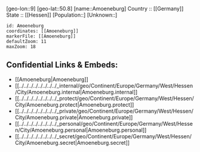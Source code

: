 ﻿---
location: [50.8,9] 
mapzoom: [7,12] 
mapmarker: city 
type: City
tags:
- geo/City


SpocWebEntityId: 28811
isDeleted: false
confidential: public

---
[geo-lon::9] 
[geo-lat::50.8] 
[name::Amoeneburg] 
Country :: [[Germany]]  
State :: [[Hessen]] 
[Population::] 
[Unknown::] 


```leaflet
id: Amoeneburg
coordinates: [[Amoeneburg]] 
markerFile: [[Amoeneburg]] 
defaultZoom: 11 
maxZoom: 18
```


## Confidential Links & Embeds: 
- [[Amoeneburg|Amoeneburg]]  
- [[../../../../../../../../_internal/geo/Continent/Europe/Germany/West/Hessen/City/Amoeneburg.internal|Amoeneburg.internal]] 
- [[../../../../../../../../_protect/geo/Continent/Europe/Germany/West/Hessen/City/Amoeneburg.protect|Amoeneburg.protect]] 
- [[../../../../../../../../_private/geo/Continent/Europe/Germany/West/Hessen/City/Amoeneburg.private|Amoeneburg.private]] 
- [[../../../../../../../../_personal/geo/Continent/Europe/Germany/West/Hessen/City/Amoeneburg.personal|Amoeneburg.personal]] 
- [[../../../../../../../../_secret/geo/Continent/Europe/Germany/West/Hessen/City/Amoeneburg.secret|Amoeneburg.secret]] 
